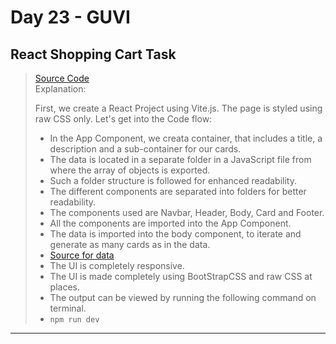 # Day 23 - GUVI

## React Shopping Cart Task

> [Source Code](./src/)  
> Explanation:
>
> First, we create a React Project using Vite.js.
> The page is styled using raw CSS only.
> Let's get into the Code flow:
>
> - In the App Component, we creata container, that includes a title, a description and a sub-container for our cards.
> - The data is located in a separate folder in a JavaScript file from where the array of objects is exported.
> - Such a folder structure is followed for enhanced readability.
> - The different components are separated into folders for better readability.
> - The components used are Navbar, Header, Body, Card and Footer.
> - All the components are imported into the App Component.
> - The data is imported into the body component, to iterate and generate as many cards as in the data.
> - [Source for data](./src/data/Data.js)
> - The UI is completely responsive.
> - The UI is made completely using BootStrapCSS and raw CSS at places.
> - The output can be viewed by running the following command on terminal.
> - `npm run dev`

---
